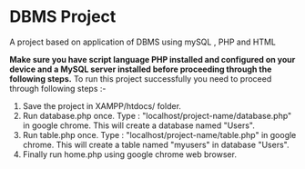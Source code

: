 # DBMS Project
A project based on application of DBMS using mySQL , PHP and HTML

**Make sure you have script language PHP installed and configured on your device and a MySQL server installed before proceeding through the following steps.**
To run this project successfully you need to proceed through following steps :-
1. Save the project in XAMPP/htdocs/ folder.
2. Run database.php once.
	Type : "localhost/project-name/database.php" in google chrome.
	This will create a database named "Users".
3. Run table.php once.
	Type : "localhost/project-name/table.php" in google chrome.
	This will create a table named "myusers" in database "Users".
4. Finally run home.php using google chrome web browser.
